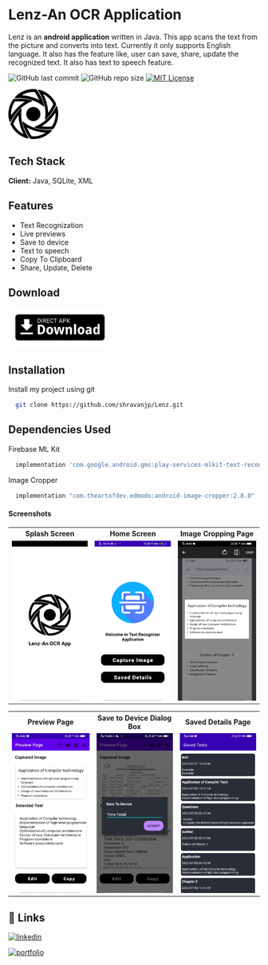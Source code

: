 # Lenz-An OCR Application

Lenz is an **android application** written in Java. This app scans the text from the picture and converts into text. Currently it only supports English language. It also has the feature like, user can save, share, update the recognized text. It also has text to speech feature.

![GitHub last commit](https://img.shields.io/github/last-commit/shravanjp/Lenz) ![GitHub repo size](https://img.shields.io/github/repo-size/shravanjp/Lenz) [![MIT License](https://img.shields.io/badge/License-MIT-green.svg)](https://choosealicense.com/licenses/mit/)


<img src="https://github.com/shravanjp/Lenz/blob/master/app/src/main/res/drawable/lenz.png" width="100" height="100">


## Tech Stack

**Client:** Java, SQLite, XML


## Features

- Text Recognization
- Live previews
- Save to device
- Text to speech
- Copy To Clipboard
- Share, Update, Delete

## Download

[<img src="https://raw.githubusercontent.com/Varshithvhegde/Scan_Me/master/direct-apk-download.png" alt="Direct apk download" height="80">](https://github.com/shravanjp/Lenz/releases/tag/V1.0.0) 


## Installation

Install my project using git

```bash
  git clone https://github.com/shravanjp/Lenz.git
```

## Dependencies Used

Firebase ML Kit
```bash
  implementation 'com.google.android.gms:play-services-mlkit-text-recognition:16.2.0'
```

Image Cropper
```bash
  implementation "com.theartofdev.edmodo:android-image-cropper:2.8.0"
```
    
#### Screenshots

<table>
  <tr>
     <th style="text-align:center">Splash Screen</th>
      <th style="text-align:center">Home Screen</th>
     <th style="text-align:center">Image Cropping Page</th>
    </tr>
    <tr>
    <td><img src="https://github.com/shravanjp/Lenz/blob/master/app/src/main/res/drawable/spalshscreen.jpg" width="200" height="320"></td>
     <td><img src="https://github.com/shravanjp/Lenz/blob/master/app/src/main/res/drawable/homescreen.jpg" width="200" height="320"></td>
     <td><img src="https://github.com/shravanjp/Lenz/blob/master/app/src/main/res/drawable/cropimage.jpg" width="200" height="320"></td>
    </tr>
   </table>
   <table>
    <tr>
     <th style="text-align:center">Preview Page</th>
     <th style="text-align:center">Save to Device Dialog Box</th>
      <th style="text-align:center">Saved Details Page</th>
    </tr>
    <tr>
    <td><img src="https://github.com/shravanjp/Lenz/blob/master/app/src/main/res/drawable/previewpage.jpg" width="200" height="320"></td>
    <td><img src="https://github.com/shravanjp/Lenz/blob/master/app/src/main/res/drawable/savetodevice.jpg" width="200" height="320"></td>
    <td><img src="https://github.com/shravanjp/Lenz/blob/master/app/src/main/res/drawable/saveddetails.jpg" width="200" height="320"></td>
    </tr>
 
 </table>

## 🔗 Links

[![linkedin](https://img.shields.io/badge/linkedin-0A66C2?style=for-the-badge&logo=linkedin&logoColor=white)](https://www.linkedin.com/in/shravan-j-poojary)

[![portfolio](https://img.shields.io/badge/my_portfolio-000?style=for-the-badge&logo=ko-fi&logoColor=white)](https://shravanjp.com/)


